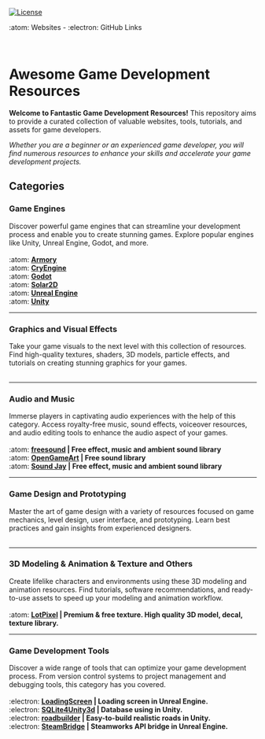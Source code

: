 [![License](https://img.shields.io/badge/License-MIT-blue.svg)](https://opensource.org/licenses/MIT)

:atom: Websites - :electron: GitHub Links

<br>

# Awesome Game Development Resources
**Welcome to Fantastic Game Development Resources!** This repository aims to provide a curated collection of valuable websites, tools, tutorials, and assets for game developers.

*Whether you are a beginner or an experienced game developer, you will find numerous resources to enhance your skills and accelerate your game development projects.*

## Categories

### Game Engines
Discover powerful game engines that can streamline your development process and enable you to create stunning games. Explore popular engines like Unity, Unreal Engine, Godot, and more.
<br><br>
:atom: **[Armory](https://armory3d.org)** <br>
:atom: **[CryEngine](https://www.cryengine.com)** <br>
:atom: **[Godot](https://godotengine.org)** <br>
:atom: **[Solar2D](https://solar2d.com)** <br>
:atom: **[Unreal Engine](https://www.unrealengine.com/en-US)** <br>
:atom: **[Unity](https://unity.com)** <br>
<hr>

### Graphics and Visual Effects
Take your game visuals to the next level with this collection of resources. Find high-quality textures, shaders, 3D models, particle effects, and tutorials on creating stunning graphics for your games.
<br><br>
<hr>

### Audio and Music
Immerse players in captivating audio experiences with the help of this category. Access royalty-free music, sound effects, voiceover resources, and audio editing tools to enhance the audio aspect of your games.
<br><br>
:atom: **[freesound](https://freesound.org) | Free effect, music and ambient sound library**<br>
:atom: **[OpenGameArt](https://opengameart.org/art-search?keys=sounds) | Free sound library**<br>
:atom: **[Sound Jay](https://www.soundjay.com) | Free effect, music and ambient sound library**<br>
<hr>

### Game Design and Prototyping
Master the art of game design with a variety of resources focused on game mechanics, level design, user interface, and prototyping. Learn best practices and gain insights from experienced designers.
<br><br>
<hr>

### 3D Modeling & Animation & Texture and Others
Create lifelike characters and environments using these 3D modeling and animation resources. Find tutorials, software recommendations, and ready-to-use assets to speed up your modeling and animation workflow.
<br><br>
:atom: **[LotPixel](https://www.lotpixel.com) | Premium & free texture. High quality 3D model, decal, texture library.**<br>

<hr>

### Game Development Tools
Discover a wide range of tools that can optimize your game development process. From version control systems to project management and debugging tools, this category has you covered.
<br><br>
:electron: **[LoadingScreen](https://github.com/ue4plugins/LoadingScreen) | Loading screen in Unreal Engine.**<br>
:electron: **[SQLite4Unity3d](https://github.com/robertohuertasm/SQLite4Unity3d) | Database using in Unity.**<br>
:electron: **[roadbuilder](https://github.com/guotata1996/roadbuilder) | Easy-to-build realistic roads in Unity.**<br>
:electron: **[SteamBridge](https://github.com/trdwll/SteamBridge) | Steamworks API bridge in Unreal Engine.**<br>